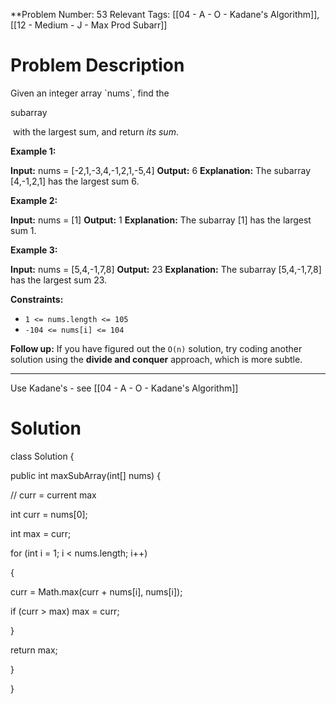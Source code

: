 
**Problem Number: 53
Relevant Tags: [[04 - A - O - Kadane's Algorithm]], [[12 - Medium - J - Max Prod Subarr]]
<h1> Problem Description </h1>
Given an integer array `nums`, find the 

subarray

 with the largest sum, and return _its sum_.

**Example 1:**

**Input:** nums = [-2,1,-3,4,-1,2,1,-5,4]
**Output:** 6
**Explanation:** The subarray [4,-1,2,1] has the largest sum 6.

**Example 2:**

**Input:** nums = [1]
**Output:** 1
**Explanation:** The subarray [1] has the largest sum 1.

**Example 3:**

**Input:** nums = [5,4,-1,7,8]
**Output:** 23
**Explanation:** The subarray [5,4,-1,7,8] has the largest sum 23.

**Constraints:**

- `1 <= nums.length <= 105`
- `-104 <= nums[i] <= 104`

**Follow up:** If you have figured out the `O(n)` solution, try coding another solution using the **divide and conquer** approach, which is more subtle.

-----
Use Kadane's - see [[04 - A - O - Kadane's Algorithm]]

<h1> Solution </h1>
class Solution {

public int maxSubArray(int[] nums) {

  

// curr = current max

int curr = nums[0];

int max = curr;

  

for (int i = 1; i < nums.length; i++)

{

curr = Math.max(curr + nums[i], nums[i]);

if (curr > max) max = curr;

}

return max;

}

}